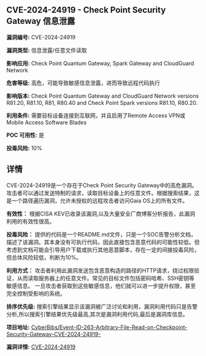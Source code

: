 ## CVE-2024-24919 - Check Point Security Gateway 信息泄露

**漏洞编号:** CVE-2024-24919

**漏洞类型:** 信息泄露/任意文件读取

**影响应用:** Check Point Quantum Gateway, Spark Gateway and CloudGuard Network

**危害等级:** 高危，可能导致敏感信息泄露，进而导致远程代码执行

**影响版本:** Check Point Quantum Gateway and CloudGuard Network versions R81.20, R81.10, R81, R80.40 and Check Point Spark versions R81.10, R80.20.

**利用条件:** 需要目标设备连接到互联网，并且启用了Remote Access VPN或Mobile Access Software Blades

**POC 可用性:** 是

**投毒风险:** 10%

## 详情

CVE-2024-24919是一个存在于Check Point Security Gateway中的高危漏洞。攻击者可以通过发送特制的请求，读取目标设备上的任意文件。根据搜索结果，这是一个路径遍历漏洞，允许未授权的远程攻击者访问Gaia OS上的所有文件。 

**有效性：** 根据CISA KEV已收录该漏洞,以及大量安全厂商博客分析报告，此漏洞利用的有效性很高。

**投毒风险：** 提供的代码是一个README.md文件，只是一个SOC告警分析文档，描述了该漏洞。其本身没有可执行代码，因此直接包含恶意代码的可能性较低。但考虑到文档可能会引导用户下载或执行其他恶意脚本，存在一定的间接投毒风险，但总体风险较低，判断为10%。

**利用方式：** 攻击者利用此漏洞发送包含恶意构造的路径的HTTP请求，绕过权限验证，从而读取服务器上的任意文件。常见的目标文件包括密码哈希、SSH密钥等敏感信息。 一旦攻击者获取到这些敏感信息，他们就可以进一步提升权限，甚至完全控制受影响的系统。

**排序优先级:** 搜索引擎结果显示该漏洞被广泛讨论和利用，漏洞利用代码只是告警分析,所以搜索引擎结果优先级最高,其次是漏洞利用代码,最后是漏洞库信息。


**项目地址:** [CyberBibs/Event-ID-263-Arbitrary-File-Read-on-Checkpoint-Security-Gateway-CVE-2024-24919-](https://github.com/CyberBibs/Event-ID-263-Arbitrary-File-Read-on-Checkpoint-Security-Gateway-CVE-2024-24919-)

**漏洞详情:** [CVE-2024-24919](https://nvd.nist.gov/vuln/detail/CVE-2024-24919)